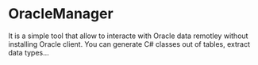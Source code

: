 # OracleManager

It is a simple tool that allow to interacte with Oracle data remotley without installing Oracle client.
You can generate C# classes out of tables, extract data types...

